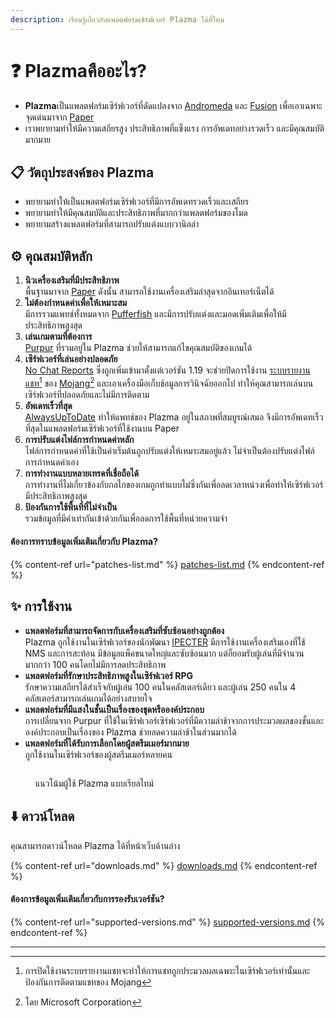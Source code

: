 ```yaml
---
description: เรียนรู้เกี่ยวกับแพลตฟอร์มเซิร์ฟเวอร์ Plazma ได้ที่ไหน
---
```


# ❓ Plazmaคืออะไร?

- **Plazma**เป็นแพลตฟอร์มเซิร์ฟเวอร์ที่ดัดแปลงจาก [Andromeda](https://github.com/EarendelArchived/Andromeda) และ [Fusion](https://github.com/RuinedTechnologyUnify/Fusion) เพื่อเอาเฉพาะจุดเด่นมาจาก [Paper](https://github.com/PaperMC/Paper)
- เราพยายามทำให้มีความเสถียรสูง ประสิทธิภาพที่แข็งแรง การอัพเดทอย่างรวดเร็ว และมีคุณสมบัติมากมาย

## 📋 วัตถุประสงค์ของ Plazma <a href="#id-1" id="id-1"></a>

- พยายามทำให้เป็นแพลตฟอร์มเซิร์ฟเวอร์ที่มีการอัพเดทรวดเร็วและเสถียร
- พยายามทำให้มีคุณสมบัติและประสิทธิภาพที่มากกว่าแพลตฟอร์มของโมด
- พยายามสร้างแพลตฟอร์มที่สามารถปรับแต่งแบบวานิลล่า

## ⚙️ คุณสมบัติหลัก <a href="#id-2" id="id-2"></a>

1. **นิวเครื่องเสริมที่มีประสิทธิภาพ**\
   พื้นฐานมาจาก [Paper](https://github.com/PaperMC/Paper) ดังนั้น สามารถใช้งานเครื่องเสริมล่าสุดจากอินเทอร์เน็ตได้
2. **ไม่ต้องกำหนดค่าเพื่อให้เหมาะสม**\
   มีการรวมแพทช์ทั้งหมดจาก [Pufferfish](https://github.com/pufferfish-gg/Pufferfish) และมีการปรับแต่งและมอดเพิ่มเติมเพื่อให้มีประสิทธิภาพสูงสุด
3. **เล่นเกมตามที่ต้องการ**\
   [Purpur](https://github.com/PurpurMC/Purpur) ที่รวมอยู่ใน Plazma ช่วยให้สามารถแก้ไขคุณสมบัติของเกมได้
4. **เซิร์ฟเวอร์ที่เล่นอย่างปลอดภัย**\
   [No Chat Reports](https://github.com/Aizistral-Studios/No-Chat-Reports) ซึ่งถูกเพิ่มเข้ามาตั้งแต่เวอร์ชัน 1.19 จะช่วยปิดการใช้งาน [ระบบรายงานแชท](#user-content-fn-3)[^3] ของ [Mojang](#user-content-fn-2)[^2] และเอาเครื่องมือเก็บข้อมูลการวินิจฉัยออกไป ทำให้คุณสามารถเล่นบนเซิร์ฟเวอร์ที่ปลอดภัยและไม่มีการติดตาม
5. **อัพเดทเร็วที่สุด**\
   [AlwaysUpToDate](https://github.com/PlazmaMC/AlwaysUpToDate) ทำให้แพทช์ของ Plazma อยู่ในสภาพที่สมบูรณ์เสมอ จึงมีการอัพเดทเร็วที่สุดในแพลตฟอร์มเซิร์ฟเวอร์ที่ใช้งานบน Paper
6. **การปรับแต่งไฟล์การกำหนดค่าหลัก**\
   ไฟล์การกำหนดค่าที่ใช้เป็นค่าเริ่มต้นถูกปรับแต่งให้เหมาะสมอยู่แล้ว ไม่จำเป็นต้องปรับแต่งไฟล์การกำหนดค่าเอง
7. **การทำงานแบบหลายเทรดที่เชื่อถือได้**\
   การทำงานที่ไม่เกี่ยวข้องกับกลไกของเกมถูกทำแบบไม่ซึ่งกันเพื่อลดเวลาหน่วงเพื่อทำให้เซิร์ฟเวอร์มีประสิทธิภาพสูงสุด
8. **ป้องกันการใช้พื้นที่ที่ไม่จำเป็น**\
   รวมข้อมูลที่มีค่าเท่ากันเข้าด้วยกันเพื่อลดการใช้พื้นที่หน่วยความจำ

#### ต้องการทราบข้อมูลเพิ่มเติมเกี่ยวกับ Plazma? <a href="#etc-1" id="etc-1"></a>

{% content-ref url="patches-list.md" %}
[patches-list.md](patches-list.md)
{% endcontent-ref %}

## ✨ การใช้งาน <a href="#id-3" id="id-3"></a>

- **แพลตฟอร์มที่สามารถจัดการกับเครื่องเสริมที่ซับซ้อนอย่างถูกต้อง**\
  Plazma ถูกใช้งานในเซิร์ฟเวอร์ของนักพัฒนา [IPECTER](https://github.com/IPECTER) มีการใช้งานเครื่องเสริมเองที่ใช้ NMS และการสะท้อน มีข้อมูลแพ็คขนาดใหญ่และซับซ้อนมาก แต่ก็ยอมรับผู้เล่นที่มีจำนวนมากกว่า 100 คนโดยไม่มีการลดประสิทธิภาพ
- **แพลตฟอร์มที่รักษาประสิทธิภาพสูงในเซิร์ฟเวอร์ RPG**\
  รักษาความเสถียรได้สำเร็จกับผู้เล่น 100 คนในคลัสเตอร์เดียว และผู้เล่น 250 คนใน 4 คลัสเตอร์สามารถเล่นเกมได้อย่างสบายใจ
- **แพลตฟอร์มที่มีแสงในชั้นเป็นเรื่องของชุดหรือองค์ประกอบ**\
  การเปลี่ยนจาก Purpur ที่ใช้ในเซิร์ฟเวอร์เซิร์ฟเวอร์ที่มีความล่าช้าจากการประมวลผลของชั้นและองค์ประกอบเป็นเรื่องของ Plazma ช่วยลดความล่าช้าในส่วนมากได้
- **แพลตฟอร์มที่ได้รับการเลือกโดยผู้สตรีมเมอร์มากมาย**\
  ถูกใช้งานในเซิร์ฟเวอร์ของผู้สตรีมเมอร์หลายคน

<figure>
   <img src="https://badge.plazmamc.org/internal/bstats" alt="">
   
   <figcaption><p>แนวโน้มผู้ใช้ Plazma แบบเรียลไทม์</p></figcaption>
</figure>

## ⬇️ ดาวน์โหลด

คุณสามารถดาวน์โหลด Plazma ได้ที่หน้าเว็บด้านล่าง

{% content-ref url="downloads.md" %}
[downloads.md](downloads.md)
{% endcontent-ref %}

#### ต้องการข้อมูลเพิ่มเติมเกี่ยวกับการรองรับเวอร์ชัน?

{% content-ref url="supported-versions.md" %}
[supported-versions.md](supported-versions.md)
{% endcontent-ref %}

***

[^1]: Bukkit, CraftBukkit, Spigot เครื่องเสริม และ Paper, Pufferfish, Purpur เครื่องเสริม

[^2]: โดย Microsoft Corporation

[^3]: การปิดใช้งานระบบรายงานแชทจะทำให้การแชทถูกประมวลผลเฉพาะในเซิร์ฟเวอร์เท่านั้นและป้องกันการติดตามแชทของ Mojang

[^4]: เวลาที่ต้องรอสักครู่เพื่อให้เกิดการทำงานของกลไกของระบบ
